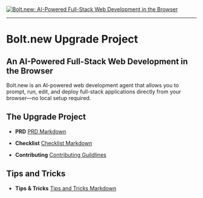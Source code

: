 [![Bolt.new: AI-Powered Full-Stack Web Development in the Browser](./public/social_preview_index.jpg)](https://bolt.new)

---

# Bolt.new Upgrade Project

## An AI-Powered Full-Stack Web Development in the Browser

Bolt.new is an AI-powered web development agent that allows you to prompt, run, edit, and deploy full-stack applications directly from your browser—no local setup required.

## The Upgrade Project

- **PRD** [PRD Markdown](./docs/PRD.md)

- **Checklist** [Checklist Markdown](./docs/Checklist.md)

- **Contributing** [Contributing Guildlines](./CONTRIBUTING.md)

## Tips and Tricks

- **Tips & Tricks** [Tips and Tricks Markdown](./docs/TipsTricks.md)